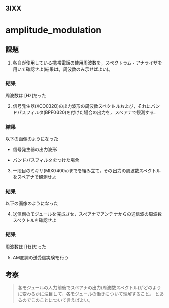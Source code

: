 ## 3IXX  

# amplitude_modulation

## 課題
1. 各自が使用している携帯電話の使用周波数を，スペクトラム・アナライザを用いて確認せよ(結果は，周波数のみ示せばよい)。

### 結果

周波数は [Hz]だった

2. 信号発生器(XCO0320)の出力波形の周波数スペクトルおよび，それにバンドパスフィルタ(BPF0320)を付けた場合の出力を，スペアナで観測する．

### 結果

以下の画像のようになった

- 信号発生器の出力波形

- バンドパスフィルタをつけた場合


3. 一段目のミキサ(MIX0400u)までを組み立て，その出力の周波数スペクトルをスペアナで観測せよ

### 結果

以下の画像のようになった

4. 送信側のモジュールを完成させ，スペアナでアンテナからの送信波の周波数スペクトルを確認せよ

### 結果

周波数は [Hz]だった

5. AM変調の送受信実験を行う

## 考察

> 各モジュールの入力前後でスペアナの出力(周波数スペクトル)がどのように変わるかに注目して，各モジュールの働きについて理解すること。
とあるのでこのことについて言えばよい。